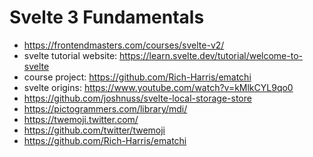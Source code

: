 # Svelte 3 Fundamentals

* <https://frontendmasters.com/courses/svelte-v2/>
* svelte tutorial website: <https://learn.svelte.dev/tutorial/welcome-to-svelte>
* course project: <https://github.com/Rich-Harris/ematchi>
* svelte origins: <https://www.youtube.com/watch?v=kMlkCYL9qo0>
* <https://github.com/joshnuss/svelte-local-storage-store>
* <https://pictogrammers.com/library/mdi/>
* <https://twemoji.twitter.com/>
* <https://github.com/twitter/twemoji>
* <https://github.com/Rich-Harris/ematchi>